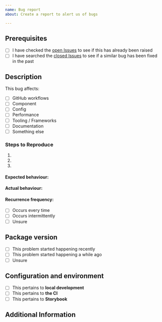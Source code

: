 ```yaml
---
name: Bug report
about: Create a report to alert us of bugs

---
```


## Prerequisites

* [ ] I have checked the [open Issues](https://github.com/Legal-and-General/canopy/issues) to see if this has already been raised
* [ ] I have searched the [closed Issues](https://github.com/Legal-and-General/canopy/issues?q=is%3Aissue+is%3Aclosed) to see if a similar bug has been fixed in the past

## Description

This bug affects:

* [ ] GitHub workflows
* [ ] Component
* [ ] Config
* [ ] Performance
* [ ] Tooling / Frameworks
* [ ] Documentation
* [ ] Something else

### Steps to Reproduce

<!-- Describe the exact steps which reproduce the problem in as many details as possible -->

1. <!-- First Step -->
2. <!-- Second Step -->
3. <!-- and so on… -->

#### Expected behaviour:

<!-- What you expect to happen -->

#### Actual behaviour:

<!-- What actually happens -->

#### Recurrence frequency:

* [ ] Occurs every time
* [ ] Occurs intermittently
* [ ] Unsure

## Package version

* [ ] This problem started happening recently
* [ ] This problem started happening a while ago
* [ ] Unsure

<!-- If you know the package version when this was introduced, please write below -->

## Configuration and environment

<!-- Include details about the configuration and environment -->

* [ ] This pertains to **local development**
* [ ] This pertains to **the CI**
* [ ] This pertains to **Storybook**

## Additional Information

<!-- Include any additional information, markdown code snippets, screenshots and such -->

